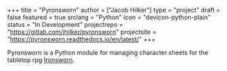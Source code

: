 +++
title = "Pyronsworn"
author = ["Jacob Hilker"]
type = "project"
draft = false
featured = true
srclang = "Python"
icon = "devicon-python-plain"
status = "In Development"
projectrepo = "https://gitlab.com/jhilker/pyronsworn"
projectsite = "https://pyronsworn.readthedocs.io/en/latest/"
+++

Pyronsworn is a Python module for managing character sheets for the tabletop rpg [Ironsworn](https://ironswornrpg.com).